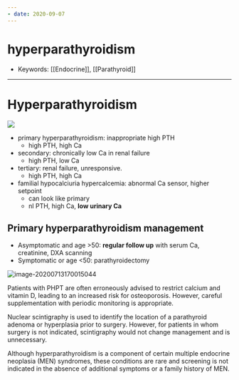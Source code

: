 ```yaml
---
- date: 2020-09-07
---
```


# hyperparathyroidism

- Keywords: [[Endocrine]], [[Parathyroid]]
---

# Hyperparathyroidism

<!-- types of hyperparathyroidism -->

![](https://photos.thisispiggy.com/file/wikiFiles/6McY196.jpg)

- primary hyperparathyroidism: inappropriate high PTH
	- high PTH, high Ca
- secondary: chronically low Ca in renal failure
	- high PTH, low Ca
- tertiary: renal failure, unresponsive.
	- high PTH, high Ca
- familial hypocalciuria hypercalcemia: abnormal Ca sensor, higher setpoint
	- can look like primary
	- nl PTH, high Ca, **low urinary Ca**

## Primary hyperparathyroidism management

<!-- Primary hyperparathyroidism management -->

- Asymptomatic and age >50: **regular follow up** with serum Ca, creatinine, DXA scanning
- Symptomatic or age <50: parathyroidectomy

![image-20200713170015044](https://photos.thisispiggy.com/file/wikiFiles/image-20200713170015044.png)

Patients with PHPT are often erroneously advised to  restrict calcium and vitamin D, leading to an increased risk for  osteoporosis. However, careful supplementation with periodic monitoring is appropriate.

Nuclear scintigraphy is used to identify the location of a parathyroid  adenoma or hyperplasia prior to surgery. However, for patients in whom  surgery is not indicated, scintigraphy would not change management and  is unnecessary.

Although hyperparathyroidism is a component of certain multiple  endocrine neoplasia (MEN) syndromes, these conditions are rare and  screening is not indicated in the absence of additional symptoms or a  family history of MEN.
